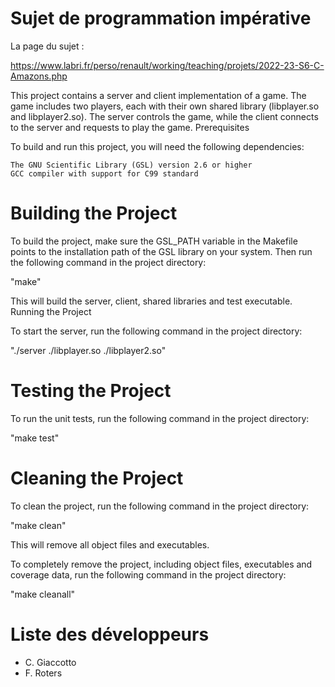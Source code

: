 # Sujet de programmation impérative

La page du sujet :

https://www.labri.fr/perso/renault/working/teaching/projets/2022-23-S6-C-Amazons.php

This project contains a server and client implementation of a game. The game includes two players, each with their own shared library (libplayer.so and libplayer2.so). The server controls the game, while the client connects to the server and requests to play the game.
Prerequisites

To build and run this project, you will need the following dependencies:

    The GNU Scientific Library (GSL) version 2.6 or higher
    GCC compiler with support for C99 standard

# Building the Project

To build the project, make sure the GSL_PATH variable in the Makefile points to the installation path of the GSL library on your system. Then run the following command in the project directory:

"make"

This will build the server, client, shared libraries and test executable.
Running the Project

To start the server, run the following command in the project directory:

"./server ./libplayer.so ./libplayer2.so"

# Testing the Project

To run the unit tests, run the following command in the project directory:

"make test"


# Cleaning the Project

To clean the project, run the following command in the project directory:

"make clean"

This will remove all object files and executables.

To completely remove the project, including object files, executables and coverage data, run the following command in the project directory:


"make cleanall"

# Liste des développeurs

- C. Giaccotto
- F. Roters

